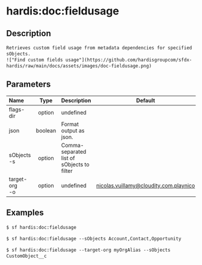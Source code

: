 <!-- This file has been generated with command 'sf hardis:doc:plugin:generate'. Please do not update it manually or it may be overwritten -->
# hardis:doc:fieldusage

## Description


    Retrieves custom field usage from metadata dependencies for specified sObjects.
    !["Find custom fields usage"](https://github.com/hardisgroupcom/sfdx-hardis/raw/main/docs/assets/images/doc-fieldusage.png)
  

## Parameters

|Name|Type|Description|Default|Required|Options|
|:---|:--:|:----------|:-----:|:------:|:-----:|
|flags-dir|option|undefined||||
|json|boolean|Format output as json.||||
|sObjects<br/>-s|option|Comma-separated list of sObjects to filter||||
|target-org<br/>-o|option|undefined|nicolas.vuillamy@cloudity.com.playnico|||

## Examples

```shell
$ sf hardis:doc:fieldusage
```

```shell
$ sf hardis:doc:fieldusage --sObjects Account,Contact,Opportunity
```

```shell
$ sf hardis:doc:fieldusage --target-org myOrgAlias --sObjects CustomObject__c
```


